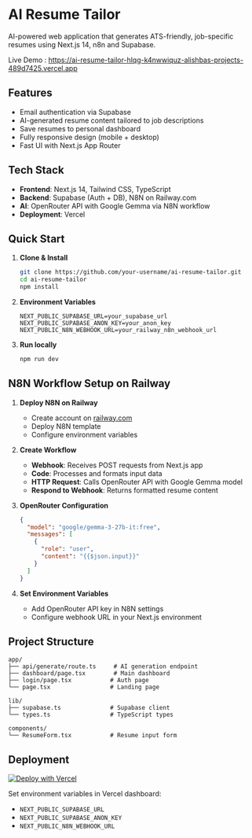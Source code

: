 # AI Resume Tailor

AI-powered web application that generates ATS-friendly, job-specific resumes using Next.js 14, n8n and Supabase.

Live Demo : https://ai-resume-tailor-hlqg-k4nwwiquz-alishbas-projects-489d7425.vercel.app

## Features

- Email authentication via Supabase
- AI-generated resume content tailored to job descriptions  
- Save resumes to personal dashboard
- Fully responsive design (mobile + desktop)
- Fast UI with Next.js App Router

## Tech Stack

- **Frontend**: Next.js 14, Tailwind CSS, TypeScript
- **Backend**: Supabase (Auth + DB), N8N on Railway.com
- **AI**: OpenRouter API with Google Gemma via N8N workflow
- **Deployment**: Vercel

## Quick Start

1. **Clone & Install**
   ```bash
   git clone https://github.com/your-username/ai-resume-tailor.git
   cd ai-resume-tailor
   npm install
   ```

2. **Environment Variables**
   ```env
   NEXT_PUBLIC_SUPABASE_URL=your_supabase_url
   NEXT_PUBLIC_SUPABASE_ANON_KEY=your_anon_key
   NEXT_PUBLIC_N8N_WEBHOOK_URL=your_railway_n8n_webhook_url
   ```

3. **Run locally**
   ```bash
   npm run dev
   ```

## N8N Workflow Setup on Railway

1. **Deploy N8N on Railway**
   - Create account on [railway.com](https://railway.com)
   - Deploy N8N template
   - Configure environment variables

2. **Create Workflow**
   - **Webhook**: Receives POST requests from Next.js app
   - **Code**: Processes and formats input data
   - **HTTP Request**: Calls OpenRouter API with Google Gemma model
   - **Respond to Webhook**: Returns formatted resume content

3. **OpenRouter Configuration**
   ```json
   {
     "model": "google/gemma-3-27b-it:free",
     "messages": [
       {
         "role": "user",
         "content": "{{$json.input}}"
       }
     ]
   }
   ```

4. **Set Environment Variables**
   - Add OpenRouter API key in N8N settings
   - Configure webhook URL in your Next.js environment

## Project Structure

```
app/
├── api/generate/route.ts     # AI generation endpoint
├── dashboard/page.tsx        # Main dashboard
├── login/page.tsx           # Auth page
└── page.tsx                 # Landing page

lib/
├── supabase.ts              # Supabase client
└── types.ts                 # TypeScript types

components/
└── ResumeForm.tsx           # Resume input form
```

## Deployment

[![Deploy with Vercel](https://vercel.com/button)](https://vercel.com/new/clone?repository-url=https://github.com/your-username/ai-resume-tailor)

Set environment variables in Vercel dashboard:
- `NEXT_PUBLIC_SUPABASE_URL`
- `NEXT_PUBLIC_SUPABASE_ANON_KEY`
- `NEXT_PUBLIC_N8N_WEBHOOK_URL`

